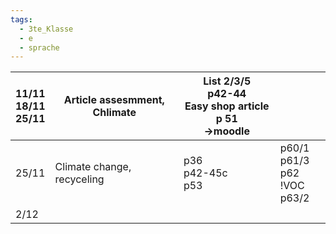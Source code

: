 ```yaml
---
tags:
  - 3te_Klasse
  - e
  - sprache
---
```


| 11/11<br>18/11<br>25/11 | Article assesmment, Chlimate | List 2/3/5<br>p42-44<br>Easy shop article p 51<br>→moodle |                                     |
| ----------------------- | ---------------------------- | --------------------------------------------------------- | ----------------------------------- |
| 25/11                   | Climate change, recyceling   | p36<br>p42-45c<br>p53                                     | p60/1<br>p61/3<br>p62 !VOC<br>p63/2 |
| 2/12                    |                              |                                                           |                                     |

